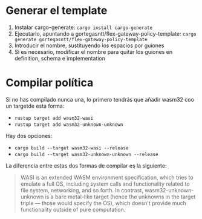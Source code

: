 # Generar el template
1. Instalar cargo-generate: `cargo install cargo-generate`
2. Ejecutarlo, apuntando a gortegasntt/flex-gateway-policy-template: `cargo generate gortegasntt/flex-gateway-policy-template`
3. Introducir el nombre, sustituyendo los espacios por guiones
4. Si es necesario, modificar el nombre para quitar los guiones en definition, schema e implementation

# Compilar política

Si no has compilado nunca una, lo primero tendrás que añadir wasm32 coo un targetde esta forma:
- `rustup target add wasm32-wasi`
- `rustup target add wasm32-unknown-unknown`

Hay dos opciones:
- `cargo build --target wasm32-wasi --release`
- `cargo build --target wasm32-unknown-unknown --release`

La diferencia entre estas dos formas de compilar es la siguiente:
>WASI is an extended WASM environment specification, which tries to emulate a full OS, including system calls and functionality related to file system, networking, and so forth. In contrast, wasm32-unknown-unknown is a bare metal-like target (hence the unknowns in the target triple — those would specify the OS), which doesn't provide much functionality outside of pure computation.